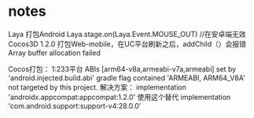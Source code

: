 # notes
Laya 打包Android  Laya.stage.on(Laya.Event.MOUSE_OUT) //在安卓端无效
Cocos3D 1.2.0 打包Web-mobile，在UC平台刷新之后，addChild（）会报错Array buffer allocation failed

Cocos打包：
1:233平台
  ABIs [arm64-v8a,armeabi-v7a,armeabi] set by 'android.injected.build.abi' gradle flag contained 'ARMEABI, ARM64_V8A' not targeted by this project.
  解决方案：  implementation 'androidx.appcompat:appcompat:1.2.0' 使用这个替代 implementation 'com.android.support:support-v4:28.0.0'
